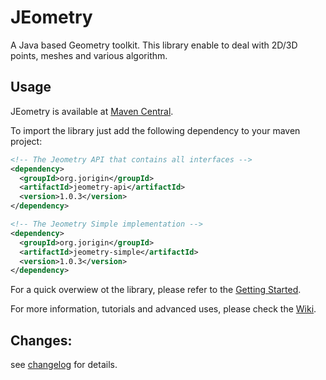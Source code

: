 # JEometry
A Java based Geometry toolkit. This library enable to deal with 2D/3D points, meshes and various algorithm.

## Usage
JEometry is available at [Maven Central](https://search.maven.org/search?q=org.jorigin.jeometry). 

To import the library just add the following dependency to your maven project:
```xml
<!-- The Jeometry API that contains all interfaces -->
<dependency>
  <groupId>org.jorigin</groupId>
  <artifactId>jeometry-api</artifactId>
  <version>1.0.3</version>
</dependency>

<!-- The Jeometry Simple implementation -->
<dependency>
  <groupId>org.jorigin</groupId>
  <artifactId>jeometry-simple</artifactId>
  <version>1.0.3</version>
</dependency>
```
For a quick overwiew ot the library, please refer to the [Getting Started](https://github.com/jorigin/jeometry/wiki/Getting-Started).

For more information, tutorials and advanced uses, please check the [Wiki](https://github.com/jorigin/jeometry/wiki).

## Changes:

see [changelog](CHANGELOG.md) for details.
